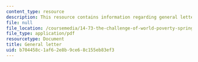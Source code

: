 ```yaml
---
content_type: resource
description: This resource contains information regarding general letter.
file: null
file_location: /coursemedia/14-73-the-challenge-of-world-poverty-spring-2011/b704458c1af62e8b9ce68c155eb83ef3_MIT14_73S11_General_lec1.pdf
file_type: application/pdf
resourcetype: Document
title: General letter
uid: b704458c-1af6-2e8b-9ce6-8c155eb83ef3
---
```


